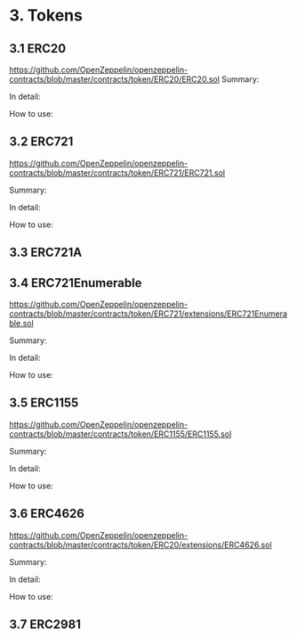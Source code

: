 # 3. Tokens
## 3.1 ERC20
https://github.com/OpenZeppelin/openzeppelin-contracts/blob/master/contracts/token/ERC20/ERC20.sol
Summary:

In detail:

How to use:




## 3.2 ERC721
https://github.com/OpenZeppelin/openzeppelin-contracts/blob/master/contracts/token/ERC721/ERC721.sol

Summary:

In detail:

How to use:


## 3.3 ERC721A



## 3.4 ERC721Enumerable
https://github.com/OpenZeppelin/openzeppelin-contracts/blob/master/contracts/token/ERC721/extensions/ERC721Enumerable.sol



Summary:

In detail:

How to use:
## 3.5 ERC1155
https://github.com/OpenZeppelin/openzeppelin-contracts/blob/master/contracts/token/ERC1155/ERC1155.sol

Summary:

In detail:

How to use:

## 3.6 ERC4626
https://github.com/OpenZeppelin/openzeppelin-contracts/blob/master/contracts/token/ERC20/extensions/ERC4626.sol


Summary:

In detail:

How to use:

## 3.7 ERC2981
